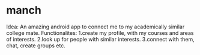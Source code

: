 # manch
Idea: An amazing android app to connect me to my academically similar college mate.
Functionalites:
	1.create my profile, with my courses and areas of interests.
	2.look up for people with similar interests.
	3.connect with them, chat, create groups etc.

